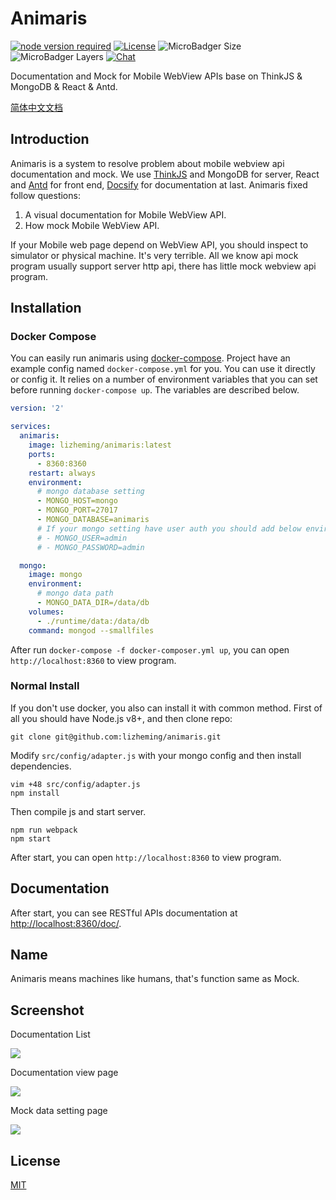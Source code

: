 # Animaris

[![node version required](https://img.shields.io/badge/node-%3E%3D8.9.4-red.svg?style=flat-square)](https://github.com/lizheming/animaris)
[![License](https://img.shields.io/github/license/lizheming/animaris.svg?colorB=f48041&style=flat-square)](https://github.com/lizheming/animaris/blob/master/LICENSE)
![MicroBadger Size](https://img.shields.io/microbadger/image-size/lizheming/animaris.svg?style=flat-square&logo=dockbit)
![MicroBadger Layers](https://img.shields.io/microbadger/layers/lizheming/animaris.svg?style=flat-square&logo=dockbit)
[![Chat](https://img.shields.io/badge/chat-on%20discord-7289da.svg?style=flat-square&logo=discord)](https://discord.gg/ZCD8yc5)

Documentation and Mock for Mobile WebView APIs base on ThinkJS & MongoDB & React & Antd.

[简体中文文档](https://github.com/lizheming/animaris/blob/master/README_zh-CN.md)

## Introduction

Animaris is a system to resolve problem about mobile webview api documentation and mock. We use [ThinkJS](https://thinkjs.org) and MongoDB for server, React and [Antd](https://ant.design) for front end, [Docsify](http://docsify.js.org) for documentation at last. Animaris fixed follow questions:

1. A visual documentation for Mobile WebView API.
2. How mock Mobile WebView API.

If your Mobile web page depend on WebView API, you should inspect to simulator or physical machine. It's very terrible. All we know api mock program usually support server http api, there has little mock webview api program.

## Installation

### Docker Compose

You can easily run animaris using [docker-compose](https://docs.docker.com/compose/). Project have an example config named `docker-compose.yml` for you. You can use it directly or config it.  It relies on a number of environment variables that you can set before running `docker-compose up`. The variables are described below.

```yaml
version: '2'

services: 
  animaris:
    image: lizheming/animaris:latest
    ports: 
      - 8360:8360
    restart: always
    environment:
      # mongo database setting
      - MONGO_HOST=mongo
      - MONGO_PORT=27017
      - MONGO_DATABASE=animaris
      # If your mongo setting have user auth you should add below enviroment
      # - MONGO_USER=admin
      # - MONGO_PASSWORD=admin

  mongo:
    image: mongo
    environment:
      # mongo data path
      - MONGO_DATA_DIR=/data/db
    volumes: 
      - ./runtime/data:/data/db
    command: mongod --smallfiles
```

After run `docker-compose -f docker-composer.yml up`, you can open `http://localhost:8360` to view program.

### Normal Install

If you don't use docker, you also can install it with common method. First of all you should have Node.js v8+, and then clone repo:

```
git clone git@github.com:lizheming/animaris.git
```

Modify `src/config/adapter.js` with your mongo config and then install dependencies.

```
vim +48 src/config/adapter.js
npm install
```

Then compile js and start server.

```
npm run webpack
npm start
```

After start, you can open `http://localhost:8360` to view program.

## Documentation

After start, you can see RESTful APIs documentation at <http://localhost:8360/doc/>.

## Name

Animaris means machines like humans, that's function same as Mock.

## Screenshot

Documentation List

![](https://p0.ssl.qhimg.com/t0194fc9409ff5770e2.jpg)

Documentation view page

![](https://p0.ssl.qhimg.com/t01e4a2090ed1f5aed5.jpg)

Mock data setting page

![](https://p0.ssl.qhimg.com/t015a770a88a74fa694.jpg)

## License 

[MIT](https://github.com/lizheming/animaris/blob/master/LICENSE)